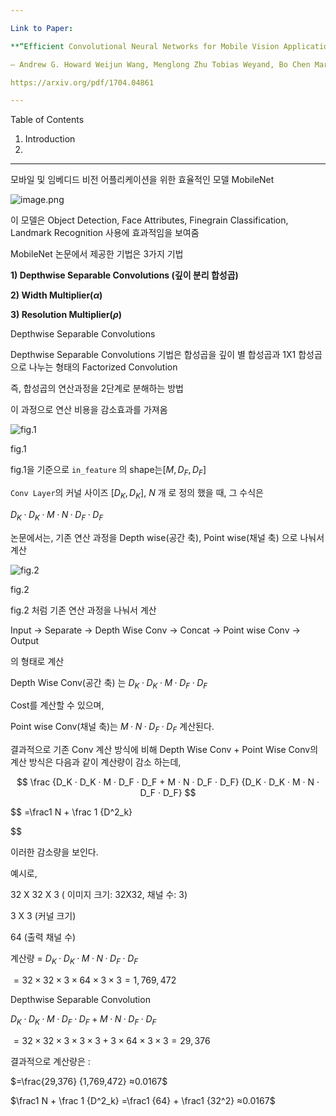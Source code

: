 ```yaml
---

Link to Paper:

**“Efficient Convolutional Neural Networks for Mobile Vision Applications” -** 

— Andrew G. Howard Weijun Wang, Menglong Zhu Tobias Weyand, Bo Chen Marco Andreetto, Dmitry Kalenichenko Hartwig Adam

https://arxiv.org/pdf/1704.04861

---
```


Table of Contents

1. Introduction
2. 

---

모바일 및 임베디드 비전 어플리케이션을 위한 효율적인 모델 MobileNet

![image.png](https://prod-files-secure.s3.us-west-2.amazonaws.com/ed949dfc-9e1b-48c7-aebd-97b360602a23/78ad2124-be69-4e6c-aca5-c9d2b3ed13a4/image.png)

이 모델은 Object Detection, Face Attributes, Finegrain Classification, Landmark Recognition 사용에 효과적임을 보여줌

MobileNet 논문에서 제공한 기법은 3가지 기법

**1) Depthwise Separable Convolutions (깊이 분리 합성곱)**

**2) Width Multiplier(*α*)**

**3) Resolution Multiplier(*ρ*)**

Depthwise Separable Convolutions

Depthwise Separable Convolutions 기법은 합성곱을 깊이 별 합성곱과 1X1 합성곱으로 나누는 형태의 Factorized Convolution

즉, 합성곱의 연산과정을 2단계로 분해하는 방법

이 과정으로 연산 비용을 감소효과를 가져옴 

![fig.1](https://prod-files-secure.s3.us-west-2.amazonaws.com/ed949dfc-9e1b-48c7-aebd-97b360602a23/b859f757-bb7a-41cd-b572-b9fd103a091e/image.png)

fig.1

fig.1을 기준으로 `in_feature` 의 shape는[$M , D_F, D_F$]

`Conv Layer`의 커널 사이즈 [$D_K, D_K$], $N$ 개 로 정의 했을 때, 그 수식은

$D_K · D_K · M · N · D_F · D_F$

논문에서는, 기존 연산 과정을 Depth wise(공간 축), Point wise(채널 축) 으로 나눠서 계산

![fig.2](https://prod-files-secure.s3.us-west-2.amazonaws.com/ed949dfc-9e1b-48c7-aebd-97b360602a23/75379404-7867-4531-9581-f9b7864c3980/image.png)

fig.2

fig.2 처럼 기존 연산 과정을 나눠서 계산

Input → Separate → Depth Wise Conv → Concat → Point wise Conv → Output

의 형태로 계산

Depth Wise Conv(공간 축) 는 $D_K · D_K · M · D_F · D_F$

Cost를 계산할 수 있으며,

Point wise Conv(채널 축)는 $M · N · D_F · D_F$ 계산된다.

결과적으로 기존 Conv 계산 방식에 비해 Depth Wise Conv + Point Wise Conv의 계산 방식은 다음과 같이 계산량이 감소 하는데,

$$
\frac {D_K · D_K · M · D_F · D_F + M · N · D_F · D_F}
{D_K · D_K · M · N · D_F · D_F}
$$

$$
=\frac1 N + \frac 1 {D^2_k}

$$

이러한 감소량을 보인다.

예시로,

32 X 32 X 3 ( 이미지 크기: 32X32, 채널 수: 3)

3 X 3 (커널 크기)

64 (출력 채널 수)

계산량 = $D_K · D_K · M · N · D_F · D_F$

$=32×32×3×64×3×3=1,769,472$

Depthwise Separable Convolution

 $D_K · D_K · M · D_F · D_F + M · N · D_F · D_F$

$=32×32×3×3×3+3×64×3×3=29,376$

결과적으로 계산량은 :

$=\frac{29,376} {1,769,472}
≈0.0167$

$\frac1 N + \frac 1 {D^2_k}
=\frac1 {64} + \frac1 {32^2} ≈0.0167$
